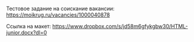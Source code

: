 Тестовое задание на соискание вакансии: https://moikrug.ru/vacancies/1000040878

Ссылка на макет: https://www.dropbox.com/s/jd58m6gfykgbw30/HTML-junior.docx?dl=0
